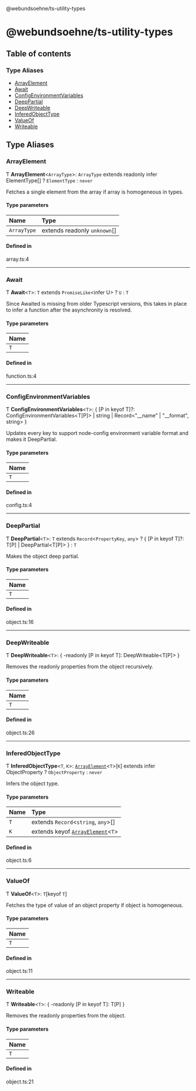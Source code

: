 @webundsoehne/ts-utility-types

# @webundsoehne/ts-utility-types

## Table of contents

### Type Aliases

- [ArrayElement](README.md#arrayelement)
- [Await](README.md#await)
- [ConfigEnvironmentVariables](README.md#configenvironmentvariables)
- [DeepPartial](README.md#deeppartial)
- [DeepWriteable](README.md#deepwriteable)
- [InferedObjectType](README.md#inferedobjecttype)
- [ValueOf](README.md#valueof)
- [Writeable](README.md#writeable)

## Type Aliases

### ArrayElement

Ƭ **ArrayElement**<`ArrayType`\>: `ArrayType` extends readonly infer ElementType[] ? `ElementType` : `never`

Fetches a single element from the array if array is homogeneous in types.

#### Type parameters

| Name        | Type                         |
| :---------- | :--------------------------- |
| `ArrayType` | extends readonly `unknown`[] |

#### Defined in

array.ts:4

---

### Await

Ƭ **Await**<`T`\>: `T` extends `PromiseLike`<infer U\> ? `U` : `T`

Since Awaited is missing from older Typescript versions, this takes in place to infer a function after the asynchronity is resolved.

#### Type parameters

| Name |
| :--- |
| `T`  |

#### Defined in

function.ts:4

---

### ConfigEnvironmentVariables

Ƭ **ConfigEnvironmentVariables**<`T`\>: { [P in keyof T]?: ConfigEnvironmentVariables<T[P]\> \| string \| Record<"\_\_name" \| "\_\_format", string\> }

Updates every key to support node-config environment variable format and makes it DeepPartial.

#### Type parameters

| Name |
| :--- |
| `T`  |

#### Defined in

config.ts:4

---

### DeepPartial

Ƭ **DeepPartial**<`T`\>: `T` extends `Record`<`PropertyKey`, `any`\> ? { [P in keyof T]?: T[P] \| DeepPartial<T[P]\> } : `T`

Makes the object deep partial.

#### Type parameters

| Name |
| :--- |
| `T`  |

#### Defined in

object.ts:16

---

### DeepWriteable

Ƭ **DeepWriteable**<`T`\>: { -readonly [P in keyof T]: DeepWriteable<T[P]\> }

Removes the readonly properties from the object recursively.

#### Type parameters

| Name |
| :--- |
| `T`  |

#### Defined in

object.ts:26

---

### InferedObjectType

Ƭ **InferedObjectType**<`T`, `K`\>: [`ArrayElement`](README.md#arrayelement)<`T`\>[`K`] extends infer ObjectProperty ? `ObjectProperty` : `never`

Infers the object type.

#### Type parameters

| Name | Type                                                         |
| :--- | :----------------------------------------------------------- |
| `T`  | extends `Record`<`string`, `any`\>[]                         |
| `K`  | extends keyof [`ArrayElement`](README.md#arrayelement)<`T`\> |

#### Defined in

object.ts:6

---

### ValueOf

Ƭ **ValueOf**<`T`\>: `T`[keyof `T`]

Fetches the type of value of an object property if object is homogeneous.

#### Type parameters

| Name |
| :--- |
| `T`  |

#### Defined in

object.ts:11

---

### Writeable

Ƭ **Writeable**<`T`\>: { -readonly [P in keyof T]: T[P] }

Removes the readonly properties from the object.

#### Type parameters

| Name |
| :--- |
| `T`  |

#### Defined in

object.ts:21
